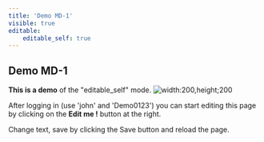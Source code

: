 ```yaml
---
title: 'Demo MD-1'
visible: true
editable:
    editable_self: true
---
```


## Demo MD-1

**This is a demo** of the "editable_self" mode.
![width:200,height;200](http://travelchannel.sndimg.com/content/dam/images/travel/fullset/2014/12/3/top-10-caribbean-beaches-eagle-beach-aruba.jpg.rend.tccom.1280.960.jpeg)

After logging in (use 'john' and 'Demo0123') you can start editing this page by clicking on the <b>Edit me !</b> button at the right.

Change text, save by clicking the Save button and reload the page.
